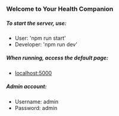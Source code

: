 ### Welcome to Your Health Companion

##### To start the server, use:
- User: 'npm run start'
- Developer: 'npm run dev'

##### When running, access the default page:
- [localhost:5000](localhost:5000)

##### Admin account:
- Username: admin
- Password: admin